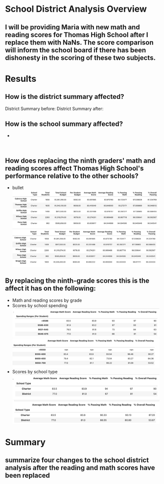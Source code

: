 # School District Analysis Overview
## I will be providing Maria with new math and reading scores for Thomas High School after I replace them with NaNs. The score comparison will inform the school board if there has been dishonesty in the scoring of these two subjects.  

# Results
## How is the district summary affected?
District Summary before:[](https://github.com/ramon0101alonso/School-District-Analysis/blob/main/Before%20summary.png)
District Summary after:[]()
## How is the school summary affected?
-
![]()
## How does replacing the ninth graders' math and reading scores affect Thomas High School's performance relative to the other schools?
- bullet
![top 5 before](https://github.com/ramon0101alonso/School-District-Analysis/blob/main/Top%205%20School%20Before.png)
![top 5 after](https://github.com/ramon0101alonso/School-District-Analysis/blob/main/Top%205%20After.png)
## By replacing the ninth-grade scores this is the affect it has on the following:

- Math and reading scores by grade
![]()
- Scores by school spending
![Spending before](https://github.com/ramon0101alonso/School-District-Analysis/blob/main/Spending%20Before.png)
![Spending after](https://github.com/ramon0101alonso/School-District-Analysis/blob/main/Spending%20After.png)
- Scores by school type
![Scores before](https://github.com/ramon0101alonso/School-District-Analysis/blob/main/Scores%20and%20%25%20Before.png)
![Scores after](https://github.com/ramon0101alonso/School-District-Analysis/blob/main/Scores%20and%20%25%20After.png)
# Summary
## summarize four changes to the school district analysis after the reading and math scores have been replaced
